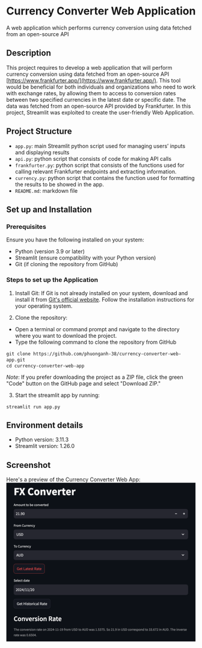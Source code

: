 # **Currency Converter Web Application**
A web application which performs currency conversion using data fetched from an open-source API


## **Description**

This project requires to develop a web application that will perform currency conversion using data fetched from an open-source API [https://www.frankfurter.app/](https://www.frankfurter.app/). This tool would be beneficial for both individuals and organizations who need to work with exchange rates, by allowing them to access to conversion rates between two specified currencies in the latest date or specific date. 
The data was fetched from an open-source API provided by Frankfurter. In this project, Streamlit was exploited to create the user-friendly Web Application. 

## **Project Structure**
- `app.py`: main Streamlit python script used for managing users’ inputs and displaying results
- `api.py`: python script that consists of code for making API calls
- `frankfurter.py`: python script that consists of the functions used for calling relevant Frankfurter endpoints and extracting information.
- `currency.py`: python script that contains the function used for formatting the results to be showed in the app.
- `README.md`: markdown file 


## **Set up and Installation**

### Prerequisites
Ensure you have the following installed on your system:
- Python (version 3.9 or later)
- Streamlit (ensure compatibility with your Python version)
- Git (if cloning the repository from GitHub)

### Steps to set up the Application
1. Install Git: If Git is not already installed on your system, download and install it from [Git's official website](https://git-scm.com/). Follow the installation instructions for your operating system.
  
2. Clone the repository:
- Open a terminal or command prompt and navigate to the directory where you want to download the project.
- Type the following command to clone the repository from GitHub

```
git clone https://github.com/phuonganh-38/currency-converter-web-app.git
cd currency-converter-web-app
```

*Note*: If you prefer downloading the project as a ZIP file, click the green "Code" button on the GitHub page and select "Download ZIP." 

3. Start the streamlit app by running:
```
streamlit run app.py
```

## **Environment details**
- Python version: 3.11.3
- Streamlit version: 1.26.0


## **Screenshot**

Here's a preview of the Currency Converter Web App: 
![Currency Converter](currency_converter_screenshot.png)

